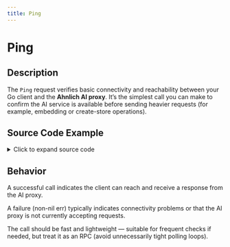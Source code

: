 ```yaml
---
title: Ping
---
```


# Ping

## Description

The `Ping` request verifies basic connectivity and reachability between your Go client and the **Ahnlich AI proxy**. It’s the simplest call you can make to confirm the AI service is available before sending heavier requests (for example, embedding or create-store operations).

## Source Code Example

<details>
  <summary>Click to expand source code</summary>

```go
package main


import (
  "context"
  "fmt"
  "log"
  "time"


  "google.golang.org/grpc"
  "google.golang.org/grpc/credentials/insecure"


  aiquery "github.com/deven96/ahnlich/sdk/ahnlich-client-go/grpc/ai/query"
  aisvc "github.com/deven96/ahnlich/sdk/ahnlich-client-go/grpc/services/ai_service"
)


const AIAddr = "127.0.0.1:1370"


// ExampleAIClient holds the gRPC connection and AI client.
type ExampleAIClient struct {
  conn   *grpc.ClientConn
  client aisvc.AIServiceClient
  ctx    context.Context
}


// NewAIClient connects to the AI server and returns a client.
func NewAIClient(ctx context.Context) (*ExampleAIClient, error) {
  conn, err := grpc.DialContext(ctx, AIAddr, grpc.WithTransportCredentials(insecure.NewCredentials()), grpc.WithBlock())
  if err != nil {
      return nil, fmt.Errorf("failed to dial AI server %q: %w", AIAddr, err)
  }
  client := aisvc.NewAIServiceClient(conn)
  return &ExampleAIClient{conn: conn, client: client, ctx: ctx}, nil
}


// Close closes the gRPC connection.
func (c *ExampleAIClient) Close() error {
  return c.conn.Close()
}


// ---- Ping Example ----
func (c *ExampleAIClient) examplePingAI() error {
  resp, err := c.client.Ping(c.ctx, &aiquery.Ping{})
  if err != nil {
      return err
  }
  fmt.Println(" AI Ping:", resp)
  return nil
}


func main() {
  ctx, cancel := context.WithTimeout(context.Background(), 10*time.Second)
  defer cancel()


  client, err := NewAIClient(ctx)
  if err != nil {
      log.Fatalf("Failed to create AI client: %v", err)
  }
  defer client.Close()


  if err := client.examplePingAI(); err != nil {
      log.Fatalf("Ping failed: %v", err)
  }
}
```

</details>

## Behavior

A successful call indicates the client can reach and receive a response from the AI proxy.

A failure (non-nil err) typically indicates connectivity problems or that the AI proxy is not currently accepting requests.

The call should be fast and lightweight — suitable for frequent checks if needed, but treat it as an RPC (avoid unnecessarily tight polling loops).
